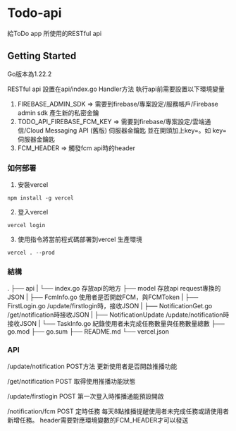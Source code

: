 # Todo-api
給ToDo app 所使用的RESTful api

## Getting Started
Go版本為1.22.2

RESTful api 設置在api/index.go Handler方法
執行api前需要設置以下環境變量

1. FIREBASE_ADMIN_SDK => 需要到firebase/專案設定/服務帳戶/Firebase admin sdk 產生新的私密金鑰
2. TODO_API_FIREBASE_FCM_KEY => 需要到firebase/專案設定/雲端通信/Cloud Messaging API (舊版) 伺服器金鑰匙 並在開頭加上key=。如 key=伺服器金鑰匙
3. FCM_HEADER => 觸發fcm api時的header

### 如何部署

1. 安裝vercel
```
npm install -g vercel
```

2. 登入vercel 
```
vercel login
```
3. 使用指令將當前程式碼部署到vercel 生產環境
```
vercel . --prod
```


### 結構

.
├── api
|   └── index.go                存放api的地方
├── model                       存放api request專換的JSON
|   ├── FcmInfo.go              使用者是否開啟FCM，與FCMToken
|   ├── FirstLogin.go           /update/firstlogin時，接收JSON
|   ├── NotificationGet.go      /get/notification時接收JSON
|   ├── NotificationUpdate      /update/notification時接收JSON
|   └── TaskInfo.go             紀錄使用者未完成任務數量與任務數量總數
├── go.mod
├── go.sum
├── README.md
└── vercel.json

### API

/update/notification
POST方法
更新使用者是否開啟推播功能

/get/notification
POST
取得使用推播功能狀態

/update/firstlogin
POST
第一次登入時推播通能預設開啟

/notification/fcm
POST
定時任務 每天8點推播提醒使用者未完成任務或請使用者新增任務。
header需要對應環境變數的FCM_HEADER才可以發送

